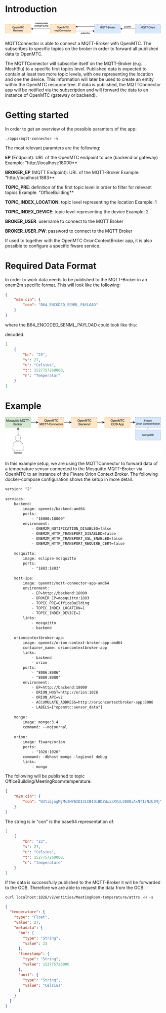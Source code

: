 # Introduction
![](mqtt_connector_diagram.png)

MQTTConnector is able to connect a MQTT-Broker with OpenMTC. The subscribes to specific topics on the broker in order to forward all published data to OpenMTC.

The MQTTConnector will subscribe itself on the MQTT-Broker (e.g. MeshBlu) to a specific first topics level. Published data is expected to contain at least two more topic levels, with one representing the location and one the device. This information will later be used to create an entity within the OpenMTC resource tree. If data is published, the MQTTConnector app will be notified via the subscription and will forward the data to an instance of OpenMTC (gateway or backend).

# Getting started

In order to get an overview of the possible paramters of the app:

```
./apps/mqtt-connector -v
```

The most relevant paramters are the following:

**EP** (Endpoint): URL of the OpenMTC endpoint to use (backend or gateway)
Example: "http://localhost:18000**

**BROKER_EP** (MQTT Endpoint): URL of the MQTT-Broker
Example: "http://localhost:1883**

**TOPIC_PRE**: definition of the first topic level in order to filter for relevant topics
Example: "OfficeBuilding**

**TOPIC_INDEX_LOCATION**: topic level representing the location
Example: 1

**TOPIC_INDEX_DEVICE**: topic level representing the device
Example: 2

**BROKER_USER**: username to connect to the MQTT Broker

**BROKER_USER_PW**: password to connect to the MQTT Broker

If used to together with the OpenMTC OrionContextBroker app, it is also possible to configure a specific fiware service.

# Required Data Format

In order to work data needs to be published to the MQTT-Broker in an onem2m specific format. This will look like the following:

```json
{
    "m2m:cin": {
        "con": "B64_ENCODED_SENML_PAYLOAD"
    }
}
```

where the B64_ENCODED_SENML_PAYLOAD could look like this:

decoded:
```json
[
    {
        "bn": "23",
        "v": 27,
        "u": "Celsius",
        "t": 1527757260000,
        "n": "Temperatur"
    }
]
```

# Example

![](mqtt_connector_ocb_example.png)

In this example setup, we are using the MQTTConnector to forward data of a temperature sensor connected to the Mosquitto MQTT-Broker via OpenMTC to an instance of the Fiware Orion Context Broker. The following docker-compose configuration shows the setup in more detail.

```
version: "2"

services:
    backend:
        image: openmtc/backend-amd64
        ports:
            - "18000:18000"
        environment:
            - ONEM2M_NOTIFICATION_DISABLED=false
            - ONEM2M_HTTP_TRANSPORT_DISABLED=false
            - ONEM2M_HTTP_TRANSPORT_SSL_ENABLED=false
            - ONEM2M_HTTP_TRANSPORT_REQUIRE_CERT=false

    mosquitto:
        image: eclipse-mosquitto
        ports:
            - "1883:1883"

    mqtt-ipe:
        image: openmtc/mqtt-connector-app-amd64
        environment:
            - EP=http://backend:18000
            - BROKER_EP=mosquitto:1883
            - TOPIC_PRE=OfficeBuilding
            - TOPIC_INDEX_LOCATION=1
            - TOPIC_INDEX_DEVICE=2
        links:
            - mosquitto
            - backend

    orioncontextbroker-app:
        image: openmtc/orion-context-broker-app-amd64
        container_name: orioncontextbroker-app
        links:
            - backend
            - orion
        ports:
            - "8086:8086"
            - "8080:8080"
        environment:
            - EP=http://backend:18000
            - ORION_HOST=http://orion:1026
            - ORION_API=v2
            - ACCUMULATE_ADDRESS=http://orioncontextbroker-app:8080
            - LABELS=["openmtc:sensor_data"]

    mongo:
        image: mongo:3.4
        command: --nojournal

    orion:
        image: fiware/orion
        ports:
            - "1026:1026"
        command: -dbhost mongo -logLevel debug
        links:
            - mongo
```

The following will be published to topic OfficeBuilding/MeetingRoom/temperature:

```json
{
    "m2m:cin": {
        "con": "W3tibjogMjMsIHY6IDI3LCB1OiBDZWxzaXVzLCB0OiAxNTI3NzU3MjYwMDAwLCBuOiBUZW1wZXJhdHVyfV0K"
    }
}
```

The string is in "con" is the base64 representation of:

```json
[
    {
        "bn": "23",
        "v": 27,
        "u": "Celsius",
        "t": 1527757260000,
        "n": "temperature"
    }
]
```

If the data is successfully published to the MQTT-Broker it will be forwarded to the OCB. Therefore we are able to request the data from the OCB.

```
curl localhost:1026/v2/entities/MeetingRoom-temperature/attrs -H -s
```

```json
{
  "temperature": {
    "type": "Float",
    "value": 27,
    "metadata": {
      "bn": {
        "type": "String",
        "value": 23
      },
      "timestamp": {
        "type": "String",
        "value": 152775726000
      },
      "unit": {
        "type": "String",
        "value": "Celsius"
      }
    }
  }
}

```

